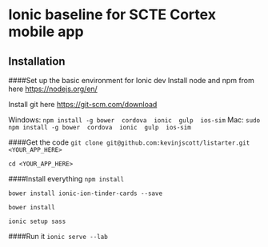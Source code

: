 # Ionic baseline for SCTE Cortex mobile app

## Installation

####Set up the basic environment for Ionic dev
Install node and npm from here https://nodejs.org/en/

Install git here https://git-scm.com/download

Windows: `npm install -g bower  cordova  ionic  gulp  ios-sim`
Mac: `sudo npm install -g bower  cordova  ionic  gulp  ios-sim`

####Get the code
`git clone git@github.com:kevinjscott/listarter.git <YOUR_APP_HERE>`

`cd <YOUR_APP_HERE>`

####Install everything
`npm install`

`bower install ionic-ion-tinder-cards --save`

`bower install`

`ionic setup sass`

####Run it
`ionic serve --lab`

